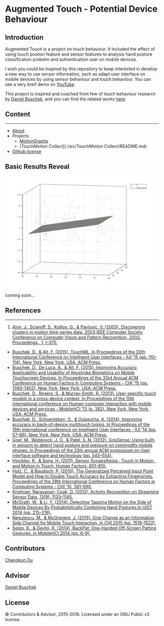 # Augmented Touch - Potential Device Behaviour 


## Introduction

Augmented Touch is a project on touch behaviour. It included the effect of using touch positon feature and sensor features to analysis hand posture classification probelm and authentication user on mobile devices.

I wish you could be inspired by this repository to keep interested in develop a new way to use sensor information, such as adapt user interface on mobile devices by using sensor behaviour and touch behaviour. You can see a very breif demo on [YouTube](https://youtu.be/voyEDZ6Awzw).

This project is inspired and coached from few of touch behaviour research by [Daniel Buschek](http://www.medien.ifi.lmu.de/team/daniel.buschek/), and you can find the related works [here](https://scholar.google.de/citations?user=TsVkUBwAAAAJ).

## Content
----------
* [About](./README.md)
* Projects
  - [MotionGraphs](./src/MotionGraphs/README.md)
  - [TouchMotion Collect](./src/TouchMotion Collect/README.md)
* [Github license](./LICENSE)

## Basic Results Reveal

![(x,y,roll)数据的SVM分类效果](./img/x-y-roll-svm.png)

coming soon...

## References
-------------
 1. [Alon, J., Sclaroff, S., Kollios, G., & Pavlovic, V. (2003). Discovering clusters in motion time-series data. 2003 IEEE Computer Society Conference on Computer Vision and Pattern Recognition, 2003. Proceedings., 1, I–375.](http://doi.org/10.1109/CVPR.2003.1211378)
 - [Buschek, D., & Alt, F. (2015). TouchML. In Proceedings of the 20th International Conference on Intelligent User Interfaces - IUI ’15 (pp. 110–114). New York, New York, USA: ACM Press.](http://doi.org/10.1145/2678025.2701381)
 - [Buschek, D., De Luca, A., & Alt, F. (2015). Improving Accuracy, Applicability and Usability of Keystroke Biometrics on Mobile Touchscreen Devices. In Proceedings of the 33rd Annual ACM Conference on Human Factors in Computing Systems - CHI ’15 (pp. 1393–1402). New York, New York, USA: ACM Press.](http://doi.org/10.1145/2702123.2702252)
 - [Buschek, D., Rogers, S., & Murray-Smith, R. (2013). User-specific touch models in a cross-device context. In Proceedings of the 15th international conference on Human-computer interaction with mobile devices and services - MobileHCI ’13 (p. 382). New York, New York, USA: ACM Press.](http://doi.org/10.1145/2493190.2493206)
 - [Buschek, D., Schoenleben, O., & Oulasvirta, A. (2014). Improving accuracy in back-of-device multitouch typing. In Proceedings of the 19th international conference on Intelligent User Interfaces - IUI ’14 (pp. 57–66). New York, New York, USA: ACM Press.](http://doi.org/10.1145/2557500.2557501)
 - [Goel, M., Wobbrock, J. O., & Patel, S. N. (2012). GripSense: Using built-in sensors to detect hand posture and pressure on commodity mobile phones. In Proceedings of the 25th annual ACM symposium on User interface software and technology (pp. 545–554).](http://dl.acm.org/citation.cfm?id=2380184)
 - [Hinckley, K., & Song, H. (2011). Sensor Synaesthesia : Touch in Motion , and Motion in Touch. Human Factors, 801–810.](http://doi.org/10.1145/1978942.1979059)
 - [Holz, C., & Baudisch, P. (2010). The Generalized Perceived Input Point Model and How to Double Touch Accuracy by Extracting Fingerprints. Proceedings of the 28th International Conference on Human Factors in Computing Systems - CHI ’10, 581–590.](http://doi.org/10.1145/1753326.1753413)
 - [Krishnan, Narayanan; Cook, D. (2012). Activity Recognition on Streaming Sensor Data, 13(9), 1133–1145.](http://doi.org/10.1016/j.micinf.2011.07.011.Innate)
 - [McGrath, W., & Li, Y. (2014). Detecting Tapping Motion on the Side of Mobile Devices By Probabilistically Combining Hand Postures.In UIST 2014 (pp. 215–219).]()
 - [Negulescu, M., & McGrenere, J. (2015). Grip Change as an Information Side Channel for Mobile Touch Interaction. In CHI 2015 (pp. 1519–1522).]()
 - [Seipp, K., & Devlin, K. (2014). BackPat: One-Handed Off-Screen Patting Gestures. In MobileHCI 2014 (pp. 6–9).]()



## Contributors

[Changkun Ou](http://changkun.us/about/)

## Advisor

[Daniel Buschek](http://www.medien.ifi.lmu.de/team/daniel.buschek/)

## License

&copy; Contributors & Advisor, 2015-2016. Licensed under an GNU Public v2 license.
